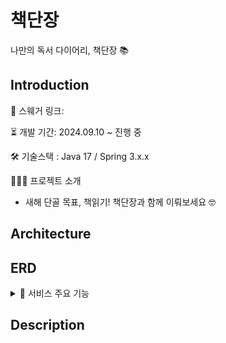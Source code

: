 # 책단장 
나만의 독서 다이어리, 책단장 📚

## Introduction
🔗 스웨거 링크: 

⏳ 개발 기간: 2024.09.10 ~ 진행 중

🛠️ 기술스택 : Java 17 / Spring 3.x.x

👩🏻‍💻 프로젝트 소개
- 새해 단골 목표, 책읽기! 책단장과 함께 이뤄보세요 🤓

## Architecture

## ERD

<details>
  <summary>📂 서비스 주요 기능</summary>

  ### Book
    - 책 검색하기 (with Naver API)
    - 내 책장에 저장하기 (북마크)
    - 내 책장에 있는 책에 '좋아요' 하기
    - 내 책 공유하기 (with 노트 공유 / 시간 제한)

  ### Member
    - 카카오 소셜 로그인 / 회원가입

  ### Note
    - 내 책장에 있는 책에 노트 작성하기
    - 내가 남긴 노트 조회하기
    - 내가 남긴 노트 수정하기
    - 내가 남긴 노트 삭제하기

</details>


## Description

